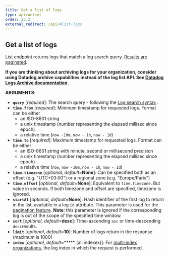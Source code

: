 ```yaml
---
title: Get a list of logs
type: apicontent
order: 23.2
external_redirect: /api/#list-logs
---
```


## Get a list of logs

List endpoint returns logs that match a log search query. [Results are paginated][1].

**If you are thinking about archiving logs for your organization, consider using Datadog archive capabilities instead of the log list API. See [Datadog Logs Archive documentation][2].**

**ARGUMENTS**:

* **`query`** [*required*]:
    The search query - following the [Log search syntax][3] .
* **`time.from`** [*required*]:
    Minimum timestamp for requested logs. Format can be either
    - an ISO-8601 string
    - a unix timestamp (number representing the elapsed millisec since epoch)
    - a relative time (`now -10m`, `now - 1h`, `now - 1d`)
* **`time.to`** [*required*]:
    Maximum timestamp for requested logs. Format can be either
    - an ISO-8601 string with minute, second or millisecond precision
    - a unix timestamp (number representing the elapsed millisec since epoch)
    - a relative time (`now`, `now -10m`, `now - 1h`, `now - 1d`)
* **`time.timezone`** [*optional*, *default*=**None**]:
   Can be specified both as an offset (e.g. "UTC+03:00") or a regional zone (e.g. "Europe/Paris")
* **`time.offset`** [*optional*, *default*=**None**]:
   Equivalent to `time.timezone`. But value in seconds.
   If both timezone and offset are specified, timezone is ignored.
* **`startAt`** [*optional*, *default*=**None**]:
   Hash identifier of the first log to return in the list, available in a log `id` attribute. This parameter is used for the [pagination feature][1].
   **Note**: this parameter is ignored if the corresponding log is out of the scope of the specified time window.
* **`sort`** [*optional*, *default*=**desc**]:
    Time-ascending `asc` or time-descending `desc`results.
* **`limit`** [*optional*, *default*=**10**]:
    Number of logs return in the response (maximum is 1000)
* **`index`** [*optional*, *default*=***** (all indexex)]:
    For [multi-index organizations][4], the log index in which the request is performed.

[1]: /logs/guide/collect-multiple-logs-with-pagination
[2]: /logs/archives
[3]: /logs/search_syntax
[4]: /logs/indexes#multiple-indexes
